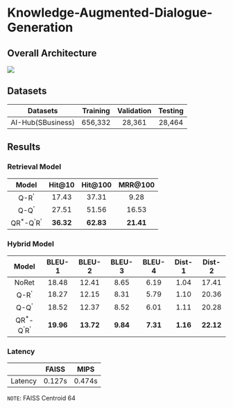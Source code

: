 # Knowledge-Augmented-Dialogue-Generation

## Overall Architecture
 <img src=https://user-images.githubusercontent.com/55969260/161927957-3f4192a3-ac0d-4df3-8517-2d45f15f5b13.png>

## Datasets
| Datasets                  | Training | Validation | Testing |
|----------|:----:|:----:|:----:|
| AI-Hub(SBusiness) | 656,332 | 28,361 | 28,464 |

## Results
### Retrieval Model
|Model|Hit@10|Hit@100|MRR@100|
|:----------:|:----:|:----:|:----:|
|Q-R<sup>'</sup>|17.43|37.31|9.28|
|Q-Q<sup>'</sup>|27.51|51.56|16.53|
|QR<sup>\*</sup>-Q<sup>'</sup>R<sup>'</sup>|**36.32**|**62.83**|**21.41**|

### Hybrid Model
|Model|BLEU-1|BLEU-2|BLEU-3|BLEU-4|Dist-1|Dist-2|
|:----------:|:----:|:----:|:----:|:----:|:----:|:----:|
|NoRet|18.48|12.41|8.65|6.19|1.04|17.41|
|Q-R<sup>'</sup>|18.27|12.15|8.31|5.79|1.10|20.36|
|Q-Q<sup>'</sup>|18.52|12.37|8.52|6.01|1.11|20.28|
|QR<sup>*</sup>-Q<sup>'</sup>R<sup>'</sup>|**19.96**|**13.72**|**9.84**|**7.31**|**1.16**|**22.12**|

### Latency
|                  | FAISS | MIPS |
|----------|:----:|:----:|
| Latency | 0.127s | 0.474s |

`NOTE`: FAISS Centroid 64
